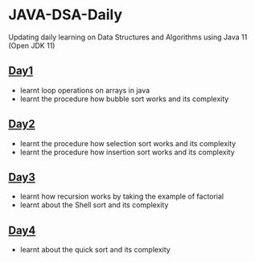 # JAVA-DSA-Daily
Updating daily learning on Data Structures and Algorithms using Java 11 (Open JDK 11)

## [Day1](https://www.github.com/pranikz/JAVA-DSA-Daily/tree/master/day%201)
- learnt loop operations on arrays in java
- learnt the procedure how bubble sort works and its complexity

## [Day2](https://www.github.com/pranikz/JAVA-DSA-Daily/tree/master/day%202)
- learnt the procedure how selection sort works and its complexity
- learnt the procedure how insertion sort works and its complexity

## [Day3](https://www.github.com/pranikz/JAVA-DSA-Daily/tree/master/day%203)
- learnt how recursion works by taking the example of factorial
- learnt about the Shell sort and its complexity

## [Day4](https://www.github.com/pranikz/JAVA-DSA-Daily/tree/master/day%204)
- learnt about the quick sort and its complexity
